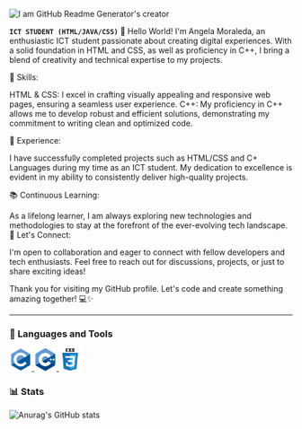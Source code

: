 ![I am GitHub Readme Generator's creator](https://github.com/mmoraleds/mmoraleds/assets/127109541/26e8fc10-bb0e-45e4-832a-094ca951517f)

**`ICT STUDENT (HTML/JAVA/CSS)`**
👋 Hello World! I'm Angela Moraleda, an enthusiastic ICT student passionate about creating digital experiences. With a solid foundation in HTML and CSS, as well as proficiency in C++, I bring a blend of creativity and technical expertise to my projects.

🚀 Skills:

HTML & CSS: I excel in crafting visually appealing and responsive web pages, ensuring a seamless user experience.
C++: My proficiency in C++ allows me to develop robust and efficient solutions, demonstrating my commitment to writing clean and optimized code.

🌟 Experience:

I have successfully completed projects such as HTML/CSS and C+ Languages during my time as an ICT student.
My dedication to excellence is evident in my ability to consistently deliver high-quality projects.

📚 Continuous Learning:

As a lifelong learner, I am always exploring new technologies and methodologies to stay at the forefront of the ever-evolving tech landscape.
🤝 Let's Connect:

I'm open to collaboration and eager to connect with fellow developers and tech enthusiasts. Feel free to reach out for discussions, projects, or just to share exciting ideas!

Thank you for visiting my GitHub profile. Let's code and create something amazing together! 💻✨

---

### 🧰 Languages and Tools
<p align="left"> <a href="https://www.cprogramming.com/" target="_blank" rel="noreferrer"> <img src="https://raw.githubusercontent.com/devicons/devicon/master/icons/c/c-original.svg" alt="c" width="40" height="40"/> </a> <a href="https://www.w3schools.com/cpp/" target="_blank" rel="noreferrer"> <img src="https://raw.githubusercontent.com/devicons/devicon/master/icons/cplusplus/cplusplus-original.svg" alt="cplusplus" width="40" height="40"/> </a> <a href="https://www.w3schools.com/css/" target="_blank" rel="noreferrer"> <img src="https://raw.githubusercontent.com/devicons/devicon/master/icons/css3/css3-original-wordmark.svg" alt="css3" width="40" height="40"/> </a> </p>


### 📊 Stats

![Anurag's GitHub stats](https://github-readme-stats.vercel.app/api?username=mmoraleds&show_icons=true&hide=contribs,prs&cache_seconds=86400&theme=radical)










